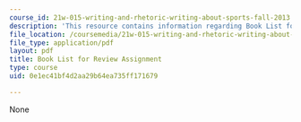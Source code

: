 ```yaml
---
course_id: 21w-015-writing-and-rhetoric-writing-about-sports-fall-2013
description: 'This resource contains information regarding Book List for Review Assignment. '
file_location: /coursemedia/21w-015-writing-and-rhetoric-writing-about-sports-fall-2013/0e1ec41bf4d2aa29b64ea735ff171679_MIT21W_015F13_Booklist.pdf
file_type: application/pdf
layout: pdf
title: Book List for Review Assignment
type: course
uid: 0e1ec41bf4d2aa29b64ea735ff171679

---
```

None